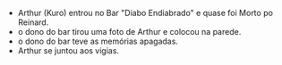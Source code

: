 - Arthur (Kuro) entrou no Bar "Diabo Endiabrado" e quase foi Morto po Reinard.
- o dono do bar tirou uma foto de Arthur e colocou na parede.
- o dono do bar teve as memórias apagadas.
- Arthur se juntou aos vigias.